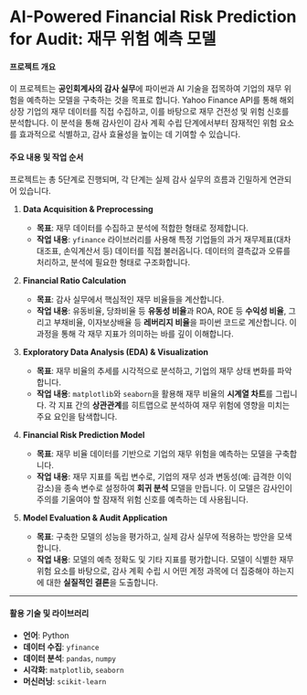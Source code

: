 # **AI-Powered Financial Risk Prediction for Audit: 재무 위험 예측 모델**

#### **프로젝트 개요**

이 프로젝트는 **공인회계사의 감사 실무**에 파이썬과 AI 기술을 접목하여 기업의 재무 위험을 예측하는 모델을 구축하는 것을 목표로 합니다. Yahoo Finance API를 통해 해외 상장 기업의 재무 데이터를 직접 수집하고, 이를 바탕으로 재무 건전성 및 위험 신호를 분석합니다. 이 분석을 통해 감사인이 감사 계획 수립 단계에서부터 잠재적인 위험 요소를 효과적으로 식별하고, 감사 효율성을 높이는 데 기여할 수 있습니다.

#### **주요 내용 및 작업 순서**

프로젝트는 총 5단계로 진행되며, 각 단계는 실제 감사 실무의 흐름과 긴밀하게 연관되어 있습니다.

1.  **Data Acquisition & Preprocessing**
    * **목표**: 재무 데이터를 수집하고 분석에 적합한 형태로 정제합니다.
    * **작업 내용**: `yfinance` 라이브러리를 사용해 특정 기업들의 과거 재무제표(대차대조표, 손익계산서 등) 데이터를 직접 불러옵니다. 데이터의 결측값과 오류를 처리하고, 분석에 필요한 형태로 구조화합니다.

2.  **Financial Ratio Calculation**
    * **목표**: 감사 실무에서 핵심적인 재무 비율들을 계산합니다.
    * **작업 내용**: 유동비율, 당좌비율 등 **유동성 비율**과 ROA, ROE 등 **수익성 비율**, 그리고 부채비율, 이자보상배율 등 **레버리지 비율**을 파이썬 코드로 계산합니다. 이 과정을 통해 각 재무 지표가 의미하는 바를 깊이 이해합니다.

3.  **Exploratory Data Analysis (EDA) & Visualization**
    * **목표**: 재무 비율의 추세를 시각적으로 분석하고, 기업의 재무 상태 변화를 파악합니다.
    * **작업 내용**: `matplotlib`와 `seaborn`을 활용해 재무 비율의 **시계열 차트**를 그립니다. 각 지표 간의 **상관관계**를 히트맵으로 분석하여 재무 위험에 영향을 미치는 주요 요인을 탐색합니다.

4.  **Financial Risk Prediction Model**
    * **목표**: 재무 비율 데이터를 기반으로 기업의 재무 위험을 예측하는 모델을 구축합니다.
    * **작업 내용**: 재무 지표를 독립 변수로, 기업의 재무 성과 변동성(예: 급격한 이익 감소)을 종속 변수로 설정하여 **회귀 분석** 모델을 만듭니다. 이 모델은 감사인이 주의를 기울여야 할 잠재적 위험 신호를 예측하는 데 사용됩니다.

5.  **Model Evaluation & Audit Application**
    * **목표**: 구축한 모델의 성능을 평가하고, 실제 감사 실무에 적용하는 방안을 모색합니다.
    * **작업 내용**: 모델의 예측 정확도 및 기타 지표를 평가합니다. 모델이 식별한 재무 위험 요소를 바탕으로, 감사 계획 수립 시 어떤 계정 과목에 더 집중해야 하는지에 대한 **실질적인 결론**을 도출합니다.

---

#### **활용 기술 및 라이브러리**

* **언어**: Python
* **데이터 수집**: `yfinance`
* **데이터 분석**: `pandas`, `numpy`
* **시각화**: `matplotlib`, `seaborn`
* **머신러닝**: `scikit-learn`

